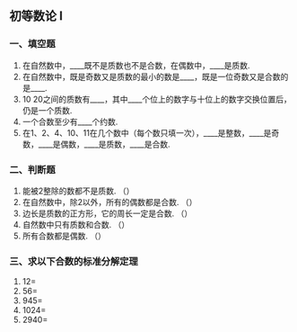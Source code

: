 ## 初等数论 Ⅰ

### 一、填空题

1. 在自然数中，____既不是质数也不是合数，在偶数中，____是质数.
2. 在自然数中，既是奇数又是质数的最小的数是____，既是一位奇数又是合数的是____.
3. $10~20$之间的质数有____，其中____个位上的数字与十位上的数字交换位置后，仍是一个质数.
4. 一个合数至少有____个约数.
5. 在$1、2、4、10、11$在几个数中（每个数只填一次），____是整数，____是奇数，____是偶数，____是质数，____是合数.



### 二、判断题

1. 能被2整除的数都不是质数. （）
2. 在自然数中，除2以外，所有的偶数都是合数. （）
3. 边长是质数的正方形，它的周长一定是合数. （）
4. 自然数中只有质数和合数. （）
5. 所有合数都是偶数. （）



### 三、求以下合数的标准分解定理

1. $12 =$
2. $56 =$
3. $945 =$
4. $1024 =$
5. $2940 =$